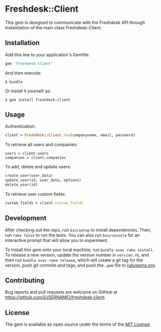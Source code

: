 # Freshdesk::Client

This gem is designed to communicate with the Freshdesk API through instantiation of the main class Freshdesk::Client.

## Installation

Add this line to your application's Gemfile:

```ruby
gem 'freshdesk-client'
```

And then execute:

    $ bundle

Or install it yourself as:

    $ gem install freshdesk-client

## Usage

Authentication:

```ruby
client = Freshdesk::Client.new(companyname, email, password)
```

To retrieve all users and companies:

```
users = client.users
companies = client.companies
```

To add, delete and update users:

```ruby
create_user(user_data)
update_user(id, user_data, options)
delete_user(id)
```

To retrieve user custom fields:

```ruby
custom_fields = client.custom_fields
```

## Development

After checking out the repo, run `bin/setup` to install dependencies. Then, run `rake false` to run the tests. You can also run `bin/console` for an interactive prompt that will allow you to experiment.

To install this gem onto your local machine, run `bundle exec rake install`. To release a new version, update the version number in `version.rb`, and then run `bundle exec rake release`, which will create a git tag for the version, push git commits and tags, and push the `.gem` file to [rubygems.org](https://rubygems.org).

## Contributing

Bug reports and pull requests are welcome on GitHub at https://github.com/[USERNAME]/freshdesk-client.


## License

The gem is available as open source under the terms of the [MIT License](http://opensource.org/licenses/MIT).
